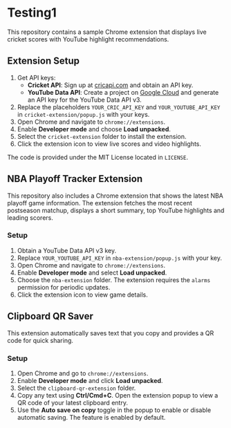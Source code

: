 # Testing1

This repository contains a sample Chrome extension that displays live cricket scores with YouTube highlight recommendations.

## Extension Setup

1. Get API keys:
   - **Cricket API**: Sign up at [cricapi.com](https://www.cricapi.com/) and obtain an API key.
   - **YouTube Data API**: Create a project on [Google Cloud](https://console.cloud.google.com/) and generate an API key for the YouTube Data API v3.
2. Replace the placeholders `YOUR_CRIC_API_KEY` and `YOUR_YOUTUBE_API_KEY` in `cricket-extension/popup.js` with your keys.
3. Open Chrome and navigate to `chrome://extensions`.
4. Enable **Developer mode** and choose **Load unpacked**.
5. Select the `cricket-extension` folder to install the extension.
6. Click the extension icon to view live scores and video highlights.

The code is provided under the MIT License located in `LICENSE`.

## NBA Playoff Tracker Extension

This repository also includes a Chrome extension that shows the latest NBA playoff game information. The extension fetches the most recent postseason matchup, displays a short summary, top YouTube highlights and leading scorers.

### Setup
1. Obtain a YouTube Data API v3 key.
2. Replace `YOUR_YOUTUBE_API_KEY` in `nba-extension/popup.js` with your key.
3. Open Chrome and navigate to `chrome://extensions`.
4. Enable **Developer mode** and select **Load unpacked**.
5. Choose the `nba-extension` folder. The extension requires the `alarms` permission for periodic updates.
6. Click the extension icon to view game details.

## Clipboard QR Saver

This extension automatically saves text that you copy and provides a QR code for quick sharing.

### Setup
1. Open Chrome and go to `chrome://extensions`.
2. Enable **Developer mode** and click **Load unpacked**.
3. Select the `clipboard-qr-extension` folder.
4. Copy any text using **Ctrl/Cmd+C**. Open the extension popup to view a QR code of your latest clipboard entry.
5. Use the **Auto save on copy** toggle in the popup to enable or disable automatic saving. The feature is enabled by default.
